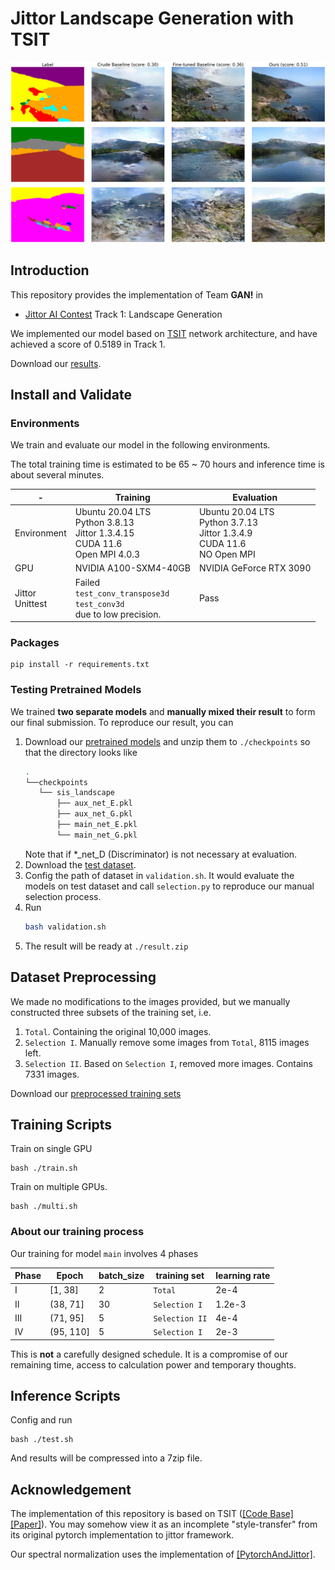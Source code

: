 # Jittor Landscape Generation with TSIT

![main result](assets/img.jpg)

## Introduction

This repository provides the implementation of Team **GAN!** in
- [Jittor AI Contest](https://www.educoder.net/competitions/index/Jittor-3) Track 1: Landscape Generation

We implemented our model based on [TSIT](https://github.com/EndlessSora/TSIT) network architecture, and have achieved a score of 0.5189 in Track 1.

Download our [results](https://cloud.tsinghua.edu.cn/f/3d180eba21024b3bbe72/?dl=1).

## Install and Validate
### Environments

We train and evaluate our model in the following environments.

The total training time is estimated to be 65 ~ 70 hours and inference time is about several minutes.

| -                    | Training                                                                                                                                                           | Evaluation                                                                               |
|----------------------|--------------------------------------------------------------------------------------------------------------------------------------------------------------------|------------------------------------------------------------------------------------------|
| Environment          | Ubuntu 20.04 LTS<br /> Python 3.8.13<br />Jittor 1.3.4.15<br />CUDA 11.6<br />Open MPI 4.0.3                                                                       | Ubuntu 20.04 LTS<br />Python 3.7.13<br />Jittor 1.3.4.9<br />CUDA 11.6<br /> NO Open MPI |
| GPU                  | NVIDIA A100-SXM4-40GB                                                                                                                                              | NVIDIA GeForce RTX 3090                                                                  |
| Jittor<br />Unittest | Failed <br >`test_conv_transpose3d` <br />`test_conv3d`<br />due to low precision. | Pass                                                                                     |

### Packages

```
pip install -r requirements.txt
```

### Testing Pretrained Models

We trained **two separate models** and **manually mixed their result** to form our final submission. To reproduce our result, you can

1. Download our [pretrained models](https://cloud.tsinghua.edu.cn/d/00b780fc19144de1980e/) and unzip them to `./checkpoints` so that the directory looks like
   ```bash
   .
   └──checkpoints
      └── sis_landscape
          ├── aux_net_E.pkl
          ├── aux_net_G.pkl
          ├── main_net_E.pkl
          └── main_net_G.pkl
   ```
   Note that if *_net_D (Discriminator) is not necessary at evaluation.
2. Download the [test dataset](https://cloud.tsinghua.edu.cn/f/c1618c846a7842da94e3/?dl=1).
3. Config the path of dataset in `validation.sh`. It would evaluate the models on test dataset and call `selection.py` to reproduce our manual selection process.
4. Run
   ```bash
   bash validation.sh
   ```
5. The result will be ready at `./result.zip`

## Dataset Preprocessing

We made no modifications to the images provided, but we manually constructed three subsets of the training set, i.e.

1. `Total`. Containing the original 10,000 images.
2. `Selection I`. Manually remove some images from `Total`, 8115 images left.
3. `Selection II`. Based on `Selection I`, removed more images. Contains 7331 images.

Download our [preprocessed training sets](https://cloud.tsinghua.edu.cn/d/6575d52e2b404e7895a6/)

## Training Scripts

Train on single GPU
```
bash ./train.sh
```

Train on multiple GPUs.
```
bash ./multi.sh
```

### About our training process
Our training for model `main` involves 4 phases

| Phase | Epoch     | batch_size | training set   | learning rate |
|-------|-----------|------------|----------------|---------------|
| I     | [1, 38]   | 2          | `Total`        | 2e-4          |
| II    | (38, 71]  | 30         | `Selection I`  | 1.2e-3        |
| III   | (71, 95]  | 5          | `Selection II` | 4e-4|
| IV    | (95, 110] | 5          | `Selection I`  |2e-3|

This is **not** a carefully designed schedule. It is a compromise of our remaining time, access to calculation power and temporary thoughts.

## Inference Scripts
Config and run
```
bash ./test.sh
```
And results will be compressed into a 7zip file.


## Acknowledgement

The implementation of this repository is based on TSIT ([[Code Base]](https://github.com/EndlessSora/TSIT)   [[Paper]](https://arxiv.org/abs/2007.12072)). You may somehow view it as an incomplete "style-transfer" from its original pytorch implementation to jittor framework.

Our spectral normalization uses the implementation of  [[PytorchAndJittor]](https://github.com/Lewis-Liang/PytorchAndJittor).
